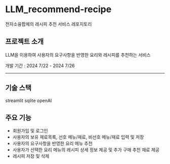 # LLM_recommend-recipe

전자소융합체의 레시피 추천 서비스 레포지토리

## 프로젝트 소개

LLM을 이용하여 사용자의 요구사항을 반영한 요리와 레시피를 추천하는 서비스

개발 기간 : 2024 7/22 - 2024 7/26

---

## 기술 스택

streamlit 
sqlite
openAI

## 주요 기능

- 회원가입 및 로그인
- 사용자의 보유 재료목록, 선호 메뉴/재료, 비선호 메뉴/재료 입력 및 저장
- 사용자의 요구사항을 반영한 요리 메뉴 추천
- 사용자가 선택한 요리 메뉴의 레시피 상세 정보 제공 및 추가 구매 추천 재료 제공
- 레시피 저장 및 삭제

